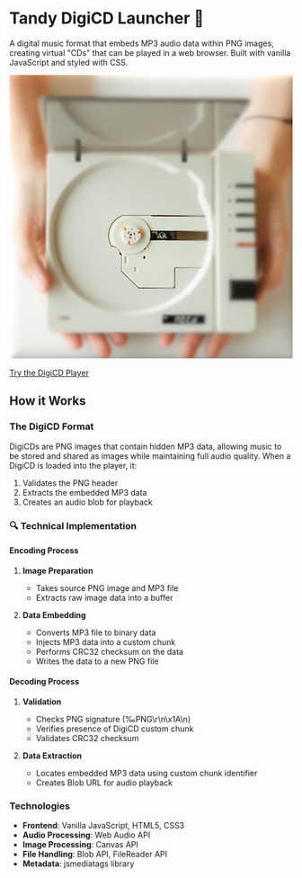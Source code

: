 # Tandy DigiCD Launcher 🎵

A digital music format that embeds MP3 audio data within PNG images, creating virtual "CDs" that can be played in a web browser. Built with vanilla JavaScript and styled with CSS.

![DigiCD Player](assets/images/ui/hand.png)

[Try the DigiCD Player](https://launcher.pcotandy.org)

## How it Works

### The DigiCD Format
DigiCDs are PNG images that contain hidden MP3 data, allowing music to be stored and shared as images while maintaining full audio quality. When a DigiCD is loaded into the player, it:

1. Validates the PNG header
2. Extracts the embedded MP3 data
3. Creates an audio blob for playback

### 🔍 Technical Implementation

#### Encoding Process
1. **Image Preparation**
   - Takes source PNG image and MP3 file
   - Extracts raw image data into a buffer

2. **Data Embedding**
   - Converts MP3 file to binary data
   - Injects MP3 data into a custom chunk
   - Performs CRC32 checksum on the data
   - Writes the data to a new PNG file

#### Decoding Process
1. **Validation**
   - Checks PNG signature (‰PNG\r\n\x1A\n)
   - Verifies presence of DigiCD custom chunk
   - Validates CRC32 checksum

2. **Data Extraction**
   - Locates embedded MP3 data using custom chunk identifier
   - Creates Blob URL for audio playback

### Technologies
- **Frontend**: Vanilla JavaScript, HTML5, CSS3
- **Audio Processing**: Web Audio API
- **Image Processing**: Canvas API
- **File Handling**: Blob API, FileReader API
- **Metadata**: jsmediatags library
